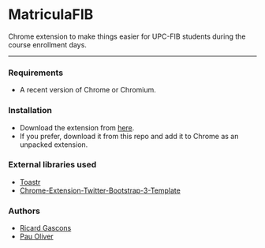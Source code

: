 MatriculaFIB
============
Chrome extension to make things easier for UPC-FIB students during the course enrollment days.

----
### Requirements
 + A recent version of Chrome or Chromium.

### Installation
 + Download the extension from [here](https://goo.gl/6DDhBC).
 + If you prefer, download it from this repo and add it to Chrome as an unpacked extension.

### External libraries used
 + [Toastr](https://github.com/CodeSeven/toastr)
 + [Chrome-Extension-Twitter-Bootstrap-3-Template](https://github.com/Ehesp/Chrome-Extension-Twitter-Bootstrap-3-Template)

### Authors
 + [Ricard Gascons](https://github.com/rgascons/)
 + [Pau Oliver](https://github.com/ofpau)
